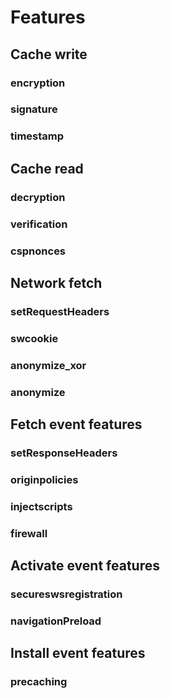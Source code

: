 # Features


## Cache write

### encryption
### signature
### timestamp

## Cache read

### decryption
### verification
### cspnonces

## Network fetch
### setRequestHeaders
### swcookie
### anonymize_xor
### anonymize
###

## Fetch event features

### setResponseHeaders
### originpolicies
### injectscripts
### firewall


## Activate event features
### secureswsregistration
### navigationPreload


## Install event features
### precaching



